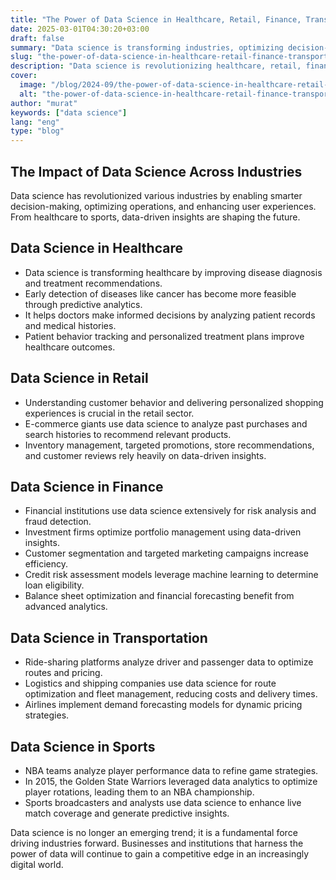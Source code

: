 ```yaml
---
title: "The Power of Data Science in Healthcare, Retail, Finance, Transportation, and Sports"
date: 2025-03-01T04:30:20+03:00
draft: false
summary: "Data science is transforming industries, optimizing decision-making in healthcare, finance, retail, sports, and transportation."
slug: "the-power-of-data-science-in-healthcare-retail-finance-transportation-and-sports"  
description: "Data science is revolutionizing healthcare, retail, finance, transportation, and sports with predictive analytics and AI-driven insights."
cover:
  image: "/blog/2024-09/the-power-of-data-science-in-healthcare-retail-finance-transportation-and-sports.webp"
  alt: "the-power-of-data-science-in-healthcare-retail-finance-transportation-and-sports.webp"
author: "murat"
keywords: ["data science"]
lang: "eng"
type: "blog"
---
```



## The Impact of Data Science Across Industries

Data science has revolutionized various industries by enabling smarter decision-making, optimizing operations, and enhancing user experiences. From healthcare to sports, data-driven insights are shaping the future.

## Data Science in Healthcare

- Data science is transforming healthcare by improving disease diagnosis and treatment recommendations.
- Early detection of diseases like cancer has become more feasible through predictive analytics.
- It helps doctors make informed decisions by analyzing patient records and medical histories.
- Patient behavior tracking and personalized treatment plans improve healthcare outcomes.

## Data Science in Retail

- Understanding customer behavior and delivering personalized shopping experiences is crucial in the retail sector.
- E-commerce giants use data science to analyze past purchases and search histories to recommend relevant products.
- Inventory management, targeted promotions, store recommendations, and customer reviews rely heavily on data-driven insights.

## Data Science in Finance

- Financial institutions use data science extensively for risk analysis and fraud detection.
- Investment firms optimize portfolio management using data-driven insights.
- Customer segmentation and targeted marketing campaigns increase efficiency.
- Credit risk assessment models leverage machine learning to determine loan eligibility.
- Balance sheet optimization and financial forecasting benefit from advanced analytics.

## Data Science in Transportation

- Ride-sharing platforms analyze driver and passenger data to optimize routes and pricing.
- Logistics and shipping companies use data science for route optimization and fleet management, reducing costs and delivery times.
- Airlines implement demand forecasting models for dynamic pricing strategies.

## Data Science in Sports

- NBA teams analyze player performance data to refine game strategies.
- In 2015, the Golden State Warriors leveraged data analytics to optimize player rotations, leading them to an NBA championship.
- Sports broadcasters and analysts use data science to enhance live match coverage and generate predictive insights.

Data science is no longer an emerging trend; it is a fundamental force driving industries forward. Businesses and institutions that harness the power of data will continue to gain a competitive edge in an increasingly digital world.
